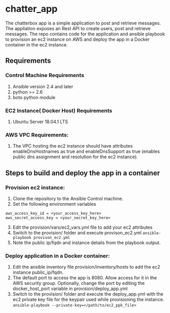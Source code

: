 # chatter_app
The chatterbox app is a simple application to post and retrieve messages. The appliation exposes an Rest API to create users, post and retrieve messages.
The repo contains code for the application and ansible playbook to provision an ec2 instance on AWS and deploy the app in a Docker container in the ec2 instance.

## Requirements
### Control Machine Requirements
1. Ansible version 2.4 and later
2. python >= 2.6
3. boto python module

### EC2 Instance( Docker Host) Requirements
1. Ubuntu Server 18.04.1 LTS

### AWS VPC Requirements:
1. The VPC hosting the ec2 instance should have attributes enableDnsHostnames as true and enableDnsSupport as true (enables public dns assignment and resolution for the ec2 instance).

## Steps to build and deploy the app in a container
### Provision ec2 instance:
1. Clone the repository to the Ansible Control machine.
2. Set the following environment variables
```
aws_access_key_id = <your_access_key_here>
aws_secret_access_key = <your_secret_key_here>
```
3. Edit the provision/vars/ec2_vars.yml file to add your ec2 attributes
4. Switch to the provision/ folder and execute provison_ec2.yml
```ansible-playbook provison_ec2.yml```
5. Note the public ip/fqdn and instance details from the playbook output.

### Deploy application in a Docker container:
1. Edit the ansible inventory file provision/inventory/hosts to add the ec2 instance public_ip/fqdn.
2. The default port to access the app is 8080. Allow access for it in the AWS security group. Optionally, change the port by editing the docker_host_port variable in provision/deploy_app.yml
3. Switch to the provision/ folder and execute the deploy_app.yml with the ec2 private key file for the keypair used while provisioning the instance.
```ansible-playbook --private-key=</path/to/ec2_ppk_file>```

